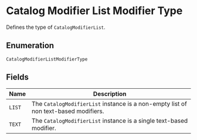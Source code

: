 <!-- Optimized: 2025-10-06 -->
<!-- RPM: 1.6.2.1.1.6.2.1_catalog-modifier-list-modifier-type_20251006 -->
<!-- Session: E2E RPM DNA Application -->
<!-- AOM: RND (Reggie & Dro) -->
<!-- COI: TECHNOLOGY -->
<!-- RPM: HIGH -->
<!-- ACTION: BUILD -->

# Catalog Modifier List Modifier Type

Defines the type of `CatalogModifierList`.

## Enumeration

`CatalogModifierListModifierType`

## Fields

| Name | Description |
|  --- | --- |
| `LIST` | The `CatalogModifierList` instance is a non-empty list of non text-based modifiers. |
| `TEXT` | The `CatalogModifierList` instance is a single text-based modifier. |
